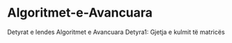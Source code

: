# Algoritmet-e-Avancuara
Detyrat e lendes Algoritmet e Avancuara
Detyra1: Gjetja e kulmit të matricës

